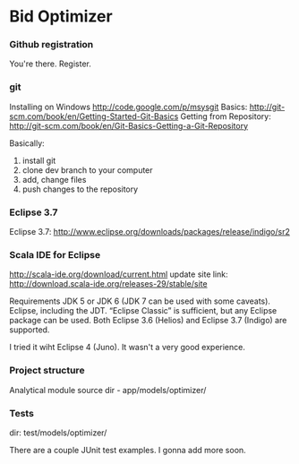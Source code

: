 
# Bid Optimizer



### Github registration
You're there. Register.


### git
Installing on Windows http://code.google.com/p/msysgit
Basics: http://git-scm.com/book/en/Getting-Started-Git-Basics
Getting from Repository: http://git-scm.com/book/en/Git-Basics-Getting-a-Git-Repository

Basically:
1. install git
1. clone dev branch to your computer
1. add, change files
1. push changes to the repository



### Eclipse 3.7
Eclipse 3.7: http://www.eclipse.org/downloads/packages/release/indigo/sr2

### Scala IDE for Eclipse
http://scala-ide.org/download/current.html
update site link: http://download.scala-ide.org/releases-29/stable/site

Requirements
JDK 5 or JDK 6 (JDK 7 can be used with some caveats).
Eclipse, including the JDT. “Eclipse Classic” is sufficient, but any Eclipse package can be used.
Both Eclipse 3.6 (Helios) and Eclipse 3.7 (Indigo) are supported.

I tried it wiht Eclipse 4 (Juno). It wasn't a very good experience.

### Project structure
Analytical module source dir - app/models/optimizer/

### Tests
dir:  test/models/optimizer/

There are a couple JUnit test examples. I gonna add more soon.

